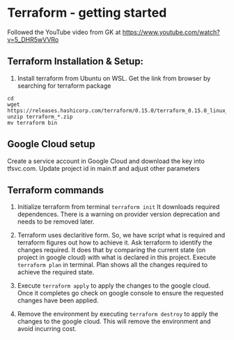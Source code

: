 # Terraform - getting started
Followed the YouTube video from GK at https://www.youtube.com/watch?v=5_DHR5wVVRo

## Terraform Installation & Setup:
1. Install terraform from Ubuntu on WSL. Get the link from browser by searching for terraform package

```linux
cd
wget https://releases.hashicorp.com/terraform/0.15.0/terraform_0.15.0_linux_amd64.zip
unzip terraform_*.zip
mv terraform bin
```

## Google Cloud setup
Create a service account in Google Cloud and download the key into tfsvc.com. 
Update project id in main.tf and adjust other parameters

## Terraform commands
1. Initialize terraform from terminal `terraform init`  It downloads required dependences.  There is a warning on provider version deprecation and needs to be removed later.
    

2. Terraform uses declaritive form.  So, we have script what is required and terraform figures out how to achieve it.  Ask terraform to identify the changes required.  It does that by comparing the current state (on project in google cloud) with what is declared in this project.  Execute `terraform plan` in terminal.  Plan shows all the changes required to achieve the required state. 

3. Execute `terraform apply` to apply the changes to the google cloud.  Once it completes go check on google console to ensure the requested changes have been applied.

4. Remove the environment by executing `terraform destroy` to apply the changes to the google cloud.  This will remove the environment and avoid incurring cost.